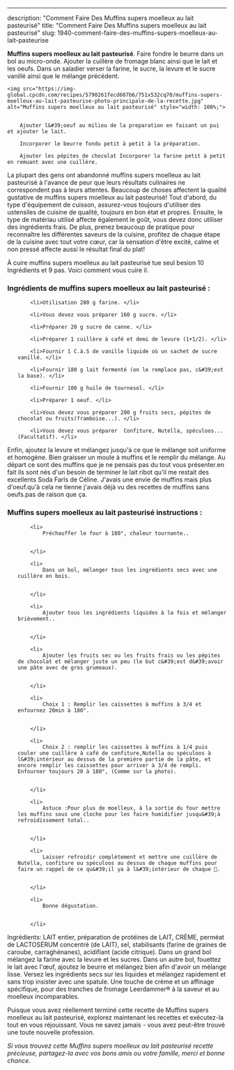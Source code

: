 ---
description: "Comment Faire Des Muffins supers moelleux au lait pasteurisé"
title: "Comment Faire Des Muffins supers moelleux au lait pasteurisé"
slug: 1940-comment-faire-des-muffins-supers-moelleux-au-lait-pasteurise

<p>
	<strong>Muffins supers moelleux au lait pasteurisé</strong>. 
	Faire fondre le beurre dans un bol au micro-onde. Ajouter la cuillère de fromage blanc ainsi que le lait et les oeufs. Dans un saladier verser la farine, le sucre, la levure et le sucre vanillé ainsi que le mélange précédent.
</p>
<p>
	
	<img src="https://img-global.cpcdn.com/recipes/5790261fecd607b6/751x532cq70/muffins-supers-moelleux-au-lait-pasteurise-photo-principale-de-la-recette.jpg" alt="Muffins supers moelleux au lait pasteurisé" style="width: 100%;">
	
	
		Ajouter l&#39;oeuf au milieu de la preparation en faisant un pui et ajouter le lait.
	
		Incorporer le beurre fondu petit à petit à la préparation.
	
		Ajouter les pépites de chocolat Incorporer la farine petit à petit en remuant avec une cuillère.
	
</p>

La plupart des gens ont abandonné muffins supers moelleux au lait pasteurisé à l'avance de peur que leurs résultats culinaires ne correspondent pas à leurs attentes. Beaucoup de choses affectent la qualité gustative de muffins supers moelleux au lait pasteurisé! Tout d'abord, du type d'équipement de cuisson, assurez-vous toujours d'utiliser des ustensiles de cuisine de qualité, toujours en bon état et propres. Ensuite, le type de matériau utilisé affecte également le goût, vous devez donc utiliser des ingrédients frais. De plus, prenez beaucoup de pratique pour reconnaître les différentes saveurs de la cuisine, profitez de chaque étape de la cuisine avec tout votre cœur, car la sensation d'être excité, calme et non pressé affecte aussi le résultat final du plat!

<!--inarticleads1-->

À cuire muffins supers moelleux au lait pasteurisé tue seul besion 10 Ingrédients et 9 pas. Voici comment vous cuire il.

<h3>Ingrédients de muffins supers moelleux au lait pasteurisé :</h3>

<ol>
	
		<li>Utilisation 280 g farine. </li>
	
		<li>Vous devez vous préparer 160 g sucre. </li>
	
		<li>Préparer 20 g sucre de canne. </li>
	
		<li>Préparer 1 cuillère à café et demi de levure (1+1/2). </li>
	
		<li>Fournir 1 C.à.S de vanille liquide où un sachet de sucre vanillé. </li>
	
		<li>Fournir 180 g lait fermenté (on le remplace pas, c&#39;est la base). </li>
	
		<li>Fournir 100 g huile de tournesol. </li>
	
		<li>Préparer 1 oeuf. </li>
	
		<li>Vous devez vous préparer 200 g fruits secs, pépites de chocolat ou fruits(framboise...). </li>
	
		<li>Vous devez vous préparer  Confiture, Nutella, spéculoos... (Facultatif). </li>
	
</ol>

Enfin, ajoutez la levure et mélangez jusqu&#39;à ce que le mélange soit uniforme et homogène. Bien graisser un moule à muffins et le remplir du mélange. Au départ ce sont des muffins que je ne pensais pas du tout vous présenter.en fait ils sont nés d&#39;un besoin de terminer le lait ribot qu&#39;il me restait des excellents Soda Farls de Céline. J&#39;avais une envie de muffins mais plus d&#39;oeuf.qu&#39;à cela ne tienne j&#39;avais déjà vu des recettes de muffins sans oeufs.pas de raison que ça. 

<!--inarticleads2-->

<h3>Muffins supers moelleux au lait pasteurisé instructions :</h3>

<ol>
	
		<li>
			Préchauffer le four à 180°, chaleur tournante..
			
			
		</li>
	
		<li>
			Dans un bol, mélanger tous les ingrédients secs avec une cuillère en bois.
			
			
		</li>
	
		<li>
			Ajouter tous les ingrédients liquides à la fois et mélanger brièvement..
			
			
		</li>
	
		<li>
			Ajouter les fruits sec ou les fruits frais ou les pépites de chocolat et mélanger juste un peu (le but c&#39;est d&#39;avoir une pâte avec de gros grumeaux).
			
			
		</li>
	
		<li>
			Choix 1 : Remplir les caissettes à muffins à 3/4 et enfournez 20min à 180°.
			
			
		</li>
	
		<li>
			Choix 2 : remplir les caissettes à muffins à 1/4 puis couler une cuillère à café de confiture,Nutella ou spéculoos à l&#39;intérieur au dessus de la première partie de la pâte, et encore remplir les caissettes pour arriver à 3/4 de rempli. Enfourner toujours 20 à 180°, (Comme sur la photo).
			
			
		</li>
	
		<li>
			Astuce :Pour plus de moelleux, à la sortie du four mettre les muffins sous une cloche pour les faire humidifier jusqu&#39;à refroidissement total..
			
			
		</li>
	
		<li>
			Laisser refroidir complètement et mettre une cuillère de Nutella, confiture ou spéculoos au dessus de chaque muffins pour faire un rappel de ce qu&#39;il ya à l&#39;intérieur de chaque 🍪.
			
			
		</li>
	
		<li>
			Bonne dégustation.
			
			
		</li>
	
</ol>

Ingrédients: LAIT entier, préparation de protéines de LAIT, CRÈME, perméat de LACTOSÉRUM concentré (de LAIT), sel, stabilisants (farine de graines de caroube, carraghénanes), acidifiant (acide citrique). Dans un grand bol mélangez la farine avec la levure et les sucres. Dans un autre bol, fouettez le lait avec l&#39;œuf, ajoutez le beurre et mélangez bien afin d&#39;avoir un mélange lisse. Versez les ingrédients secs sur les liquides et mélangez rapidement et sans trop insister avec une spatule. Une touche de crème et un affinage spécifique, pour des tranches de fromage Leerdammer® à la saveur et au moelleux incomparables. 

<!--inarticleads1-->

<p>
Puisque vous avez réellement terminé cette recette de Muffins supers moelleux au lait pasteurisé, explorez maintenant les recettes et exécutez-la tout en vous réjouissant. Vous ne savez jamais - vous avez peut-être trouvé une toute nouvelle profession.
</p>

<p>
<i>Si vous trouvez cette Muffins supers moelleux au lait pasteurisé recette précieuse, partagez-la avec vos bons amis ou votre famille, merci et bonne chance.</i>
</p>
